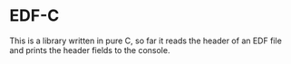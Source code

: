 # EDF-C

This is a library written in pure C, so far it reads the header of an EDF file and prints the header fields to the console.
